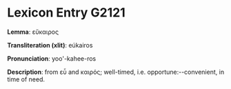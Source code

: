 # Lexicon Entry G2121

**Lemma**: εὔκαιρος

**Transliteration (xlit)**: eúkairos

**Pronunciation**: yoo'-kahee-ros

**Description**:
from εὖ and καιρός; well-timed, i.e. opportune:--convenient, in time of need.
